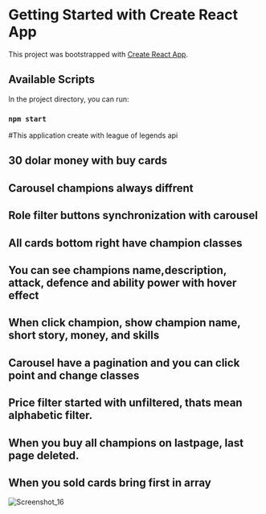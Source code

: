 # Getting Started with Create React App

This project was bootstrapped with [Create React App](https://github.com/facebook/create-react-app).

## Available Scripts

In the project directory, you can run:

### `npm start`

#This application create with league of legends api

## 30 dolar money with buy cards
## Carousel champions always diffrent
## Role filter buttons synchronization with carousel
## All cards bottom right have champion classes
## You can see champions name,description, attack, defence and ability power with hover effect
## When click champion, show champion name, short story, money, and skills
## Carousel have a pagination and you can click point and change classes
## Price filter started with unfiltered, thats mean alphabetic filter.
## When you buy all champions on lastpage, last page deleted.
## When you sold cards bring first in array

![Screenshot_16](https://user-images.githubusercontent.com/116573908/217324060-272b9543-6580-4322-b657-905d09a4e243.png)
